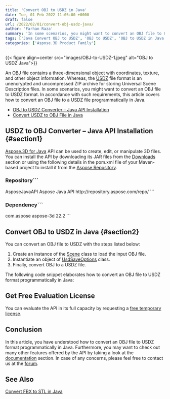 ```yaml
---
title: 'Convert OBJ to USDZ in Java'
date: Tue, 01 Feb 2022 11:05:00 +0000
draft: false
url: /2022/02/01/convert-obj-usdz-java/
author: 'Farhan Raza'
summary: 'In some scenarios, you might want to convert an OBJ file to USDZ format. In accordance with such requirements, this article covers how to **convert an OBJ file to a USDZ file programmatically in Java**.'
tags: ['Java Convert OBJ to USDZ', 'OBJ to USDZ', 'OBJ to USDZ in Java']
categories: ['Aspose.3D Product Family']
---
```




{{< figure align=center src="images/OBJ-to-USDZ-1.jpeg" alt="OBJ to USDZ Java">}}


An [OBJ][1] file contains a three-dimensional object with coordinates, texture, and other object information. Whereas, the [USDZ][2] file format is an unencrypted and uncompressed ZIP archive for storing Universal Scene Description files. In some scenarios, you might want to convert an OBJ file to USDZ format. In accordance with such requirements, this article covers how to convert an OBJ file to a USDZ file programmatically in Java.

*   [OBJ to USDZ Converter – Java API Installation][3]
*   [Convert USDZ to OBJ File in Java][4]

## USDZ to OBJ Converter – Java API Installation {#section1}

[Aspose.3D for Java][5] API can be used to create, edit, or manipulate 3D files. You can install the API by downloading its JAR files from the [Downloads][6] section or using the following details in the pom.xml file of your Maven-based project to install it from the [Aspose Repository][7].

### Repository```
 <repositories>
    <repository>
        <id>AsposeJavaAPI</id>
        <name>Aspose Java API</name>
        <url>http://repository.aspose.com/repo/</url>
    </repository>
</repositories>
```

### Dependency```
 <dependencies>
    <dependency>
        <groupId>com.aspose</groupId>
        <artifactId>aspose-3d</artifactId>
        <version>22.2</version>
    </dependency>
</dependencies>
```

## Convert OBJ to USDZ in Java {#section2}

You can convert an OBJ file to USDZ with the steps listed below:

1.  Create an instance of the [Scene][8] class to load the input OBJ file.
2.  Instantiate an object of [UsdSaveOptions][9] class.
3.  Finally, convert OBJ to a USDZ file.

The following code snippet elaborates how to convert an OBJ file to USDZ format programmatically in Java:



## Get Free Evaluation License

You can evaluate the API in its full capacity by requesting a [free temporary license][10].

## Conclusion

In this article, you have understood how to convert an OBJ file to USDZ format programmatically in Java. Furthermore, you may want to check out many other features offered by the API by taking a look at the [documentation][11] section. In case of any concerns, please feel free to contact us at the [forum][12].

## See Also

[Convert FBX to STL in Java][13]




[1]: https://docs.fileformat.com/3d/obj/
[2]: https://docs.fileformat.com/3d/usdz/
[3]: #section1
[4]: #section2
[5]: https://products.aspose.com/3d/java/
[6]: https://downloads.aspose.com/3d/java
[7]: https://repository.aspose.com/webapp/#/artifacts/browse/tree/General/repo/com/aspose/aspose-3d
[8]: https://apireference.aspose.com/3d/java/com.aspose.threed/scene
[9]: https://apireference.aspose.com/3d/java/com.aspose.threed/UsdSaveOptions
[10]: https://purchase.aspose.com/temporary-license
[11]: https://docs.aspose.com/3d/java/
[12]: https://forum.aspose.com/c/3d
[13]: https://blog.aspose.com/2022/01/11/convert-fbx-to-stl-java/




